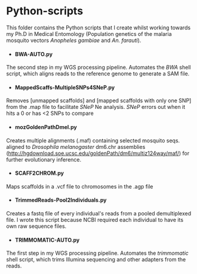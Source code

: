 # **Python-scripts**
This folder contains the Python scripts that I create whilst working towards my Ph.D in Medical Entomology (Population genetics of the malaria mosquito vectors *Anopheles gambiae* and *An. farauti*).

- #### BWA-AUTO.py
The second step in my WGS processing pipeline. Automates the *BWA* shell script, which aligns reads to the reference genome to generate a SAM file.

- #### MappedScaffs-MultipleSNPs4SNeP.py
Removes [unmapped scaffolds] and [mapped scaffolds with only one SNP] from the .map file to facilitate *SNeP* Ne analysis. *SNeP* errors out when it hits a 0 or has <2 SNPs to compare

- #### mozGoldenPathDmel.py
Creates multiple alignments (.maf) containing selected mosquito seqs. aligned to *Drosophila melanogaster* dm6.chr assemblies (http://hgdownload.soe.ucsc.edu/goldenPath/dm6/multiz124way/maf/) for further evolutionary inference.

- #### SCAFF2CHROM.py
Maps scaffolds in a .vcf file to chromosomes in the .agp file

- #### TrimmedReads-Pool2Individuals.py
Creates a fastq file of every individual's reads from a pooled demultiplexed file. I wrote this script because NCBI required each individual to have its own raw sequence files.

- #### TRIMMOMATIC-AUTO.py
The first step in my WGS processing pipeline. Automates the *trimmomatic* shell script, which trims Illumina sequencing and other adapters from the reads.
